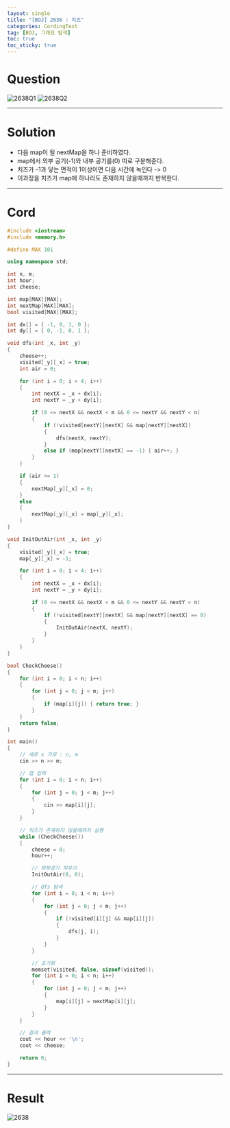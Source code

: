 ```yaml
---
layout: single
title: "[BOJ] 2636 : 치즈"
categories: CordingTest
tag: [BOJ, 그래프 탐색]
toc: true
toc_sticky: true
---
```


# Question
![2638Q1](https://user-images.githubusercontent.com/97664446/181780999-bf76f898-5b60-4fe6-a8af-bcbb2513d006.PNG)
![2638Q2](https://user-images.githubusercontent.com/97664446/181780991-20aac783-ad70-4f5b-9e3d-d220bf01b857.PNG)

***

# Solution
- 다음 map이 될 nextMap을 하나 준비하였다.
- map에서 외부 공기(-1)와 내부 공기를(0) 따로 구분해준다.
- 치즈가 -1과 닿는 면적이 1이상이면 다음 시간에 녹인다 -> 0
- 이과정을 치즈가 map에 하나라도 존재하지 않을때까지 반복한다.

***

# Cord
```c++
#include <iostream>
#include <memory.h>

#define MAX 101

using namespace std;

int n, m;
int hour;
int cheese;

int map[MAX][MAX];
int nextMap[MAX][MAX];
bool visited[MAX][MAX];

int dx[] = { -1, 0, 1, 0 };
int dy[] = { 0, -1, 0, 1 };

void dfs(int _x, int _y)
{
	cheese++;
	visited[_y][_x] = true;
	int air = 0;

	for (int i = 0; i < 4; i++)
	{
		int nextX = _x + dx[i];
		int nextY = _y + dy[i];

		if (0 <= nextX && nextX < m && 0 <= nextY && nextY < n)
		{
			if (!visited[nextY][nextX] && map[nextY][nextX])
			{
				dfs(nextX, nextY);
			}
			else if (map[nextY][nextX] == -1) { air++; }
		}
	}

	if (air >= 1)
	{
		nextMap[_y][_x] = 0;
	}
	else
	{
		nextMap[_y][_x] = map[_y][_x];
	}
}

void InitOutAir(int _x, int _y)
{
	visited[_y][_x] = true;
	map[_y][_x] = -1;

	for (int i = 0; i < 4; i++)
	{
		int nextX = _x + dx[i];
		int nextY = _y + dy[i];

		if (0 <= nextX && nextX < m && 0 <= nextY && nextY < n)
		{
			if (!visited[nextY][nextX] && map[nextY][nextX] == 0)
			{
				InitOutAir(nextX, nextY);
			}
		}
	}
}

bool CheckCheese()
{
	for (int i = 0; i < n; i++)
	{
		for (int j = 0; j < m; j++)
		{
			if (map[i][j]) { return true; }
		}
	}
	return false;
}

int main()
{
	// 세로 x 가로 : n, m
	cin >> n >> m;

	// 맵 입력
	for (int i = 0; i < n; i++)
	{
		for (int j = 0; j < m; j++)
		{
			cin >> map[i][j];
		}
	}

	// 치즈가 존재하지 않을때까지 실행
	while (CheckCheese())
	{
		cheese = 0;
		hour++;

		// 외부공기 지우기
		InitOutAir(0, 0);

		// dfs 탐색
		for (int i = 0; i < n; i++)
		{
			for (int j = 0; j < m; j++)
			{
				if (!visited[i][j] && map[i][j])
				{
					dfs(j, i);
				}
			}
		}

		// 초기화
		memset(visited, false, sizeof(visited));
		for (int i = 0; i < n; i++)
		{
			for (int j = 0; j < m; j++)
			{
				map[i][j] = nextMap[i][j];
			}
		}	
	}

	// 결과 출력
	cout << hour << '\n';
	cout << cheese;

	return 0;
}

```

***

# Result
![2638](https://user-images.githubusercontent.com/97664446/181780998-2be1de1d-4f0a-4085-9a23-dce2359b9dfd.PNG)
